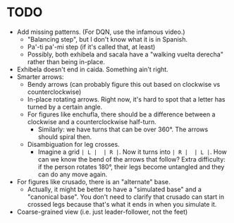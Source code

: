 # TODO
- Add missing patterns. (For DQN, use the infamous video.)
  - "Balancing step", but I don't know what it is in Spanish.
  - Pa'-ti pa'-mi step (if it's called that, at least)
  - Possibly, both exhibela and sacala have a "walking vuelta derecha" rather than being in-place.
- Exhibela doesn't end in caida. Something ain't right.
- Smarter arrows:
  - Bendy arrows (can probably figure this out based on clockwise vs counterclockwise)
  - In-place rotating arrows. Right now, it's hard to spot that a letter has turned by a certain angle.
  - For figures like enchufla, there should be a difference between a clockwise and a counterclockwise half-turn.
    - Similarly: we have turns that can be over 360°. The arrows should spiral then.
  - Disambiguation for leg crosses.
    - Imagine a grid `| L |  | R |`. Now it turns into `| R |  | L |`. How can we know the bend of the arrows that follow?
      Extra difficulty: if the person rotates 180°, their legs become untangled and they can do any move again.
- For figures like crusado, there is an "alternate" base.
  - Actually, it might be better to have a "simulated base" and a "canonical base". You don't need to clarify that crusado
    can start in crossed legs because that's what it ends in when you simulate it.
- Coarse-grained view (i.e. just leader-follower, not the feet)